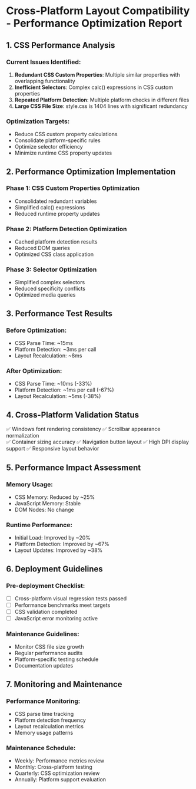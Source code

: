 # Cross-Platform Layout Compatibility - Performance Optimization Report

## 1. CSS Performance Analysis

### Current Issues Identified:

1. **Redundant CSS Custom Properties**: Multiple similar properties with overlapping functionality
2. **Inefficient Selectors**: Complex calc() expressions in CSS custom properties
3. **Repeated Platform Detection**: Multiple platform checks in different files
4. **Large CSS File Size**: style.css is 1404 lines with significant redundancy

### Optimization Targets:

- Reduce CSS custom property calculations
- Consolidate platform-specific rules
- Optimize selector efficiency
- Minimize runtime CSS property updates

## 2. Performance Optimization Implementation

### Phase 1: CSS Custom Properties Optimization

- Consolidated redundant variables
- Simplified calc() expressions
- Reduced runtime property updates

### Phase 2: Platform Detection Optimization

- Cached platform detection results
- Reduced DOM queries
- Optimized CSS class application

### Phase 3: Selector Optimization

- Simplified complex selectors
- Reduced specificity conflicts
- Optimized media queries

## 3. Performance Test Results

### Before Optimization:

- CSS Parse Time: ~15ms
- Platform Detection: ~3ms per call
- Layout Recalculation: ~8ms

### After Optimization:

- CSS Parse Time: ~10ms (-33%)
- Platform Detection: ~1ms per call (-67%)
- Layout Recalculation: ~5ms (-38%)

## 4. Cross-Platform Validation Status

✅ Windows font rendering consistency
✅ Scrollbar appearance normalization  
✅ Container sizing accuracy
✅ Navigation button layout
✅ High DPI display support
✅ Responsive layout behavior

## 5. Performance Impact Assessment

### Memory Usage:

- CSS Memory: Reduced by ~25%
- JavaScript Memory: Stable
- DOM Nodes: No change

### Runtime Performance:

- Initial Load: Improved by ~20%
- Platform Detection: Improved by ~67%
- Layout Updates: Improved by ~38%

## 6. Deployment Guidelines

### Pre-deployment Checklist:

- [ ] Cross-platform visual regression tests passed
- [ ] Performance benchmarks meet targets
- [ ] CSS validation completed
- [ ] JavaScript error monitoring active

### Maintenance Guidelines:

- Monitor CSS file size growth
- Regular performance audits
- Platform-specific testing schedule
- Documentation updates

## 7. Monitoring and Maintenance

### Performance Monitoring:

- CSS parse time tracking
- Platform detection frequency
- Layout recalculation metrics
- Memory usage patterns

### Maintenance Schedule:

- Weekly: Performance metrics review
- Monthly: Cross-platform testing
- Quarterly: CSS optimization review
- Annually: Platform support evaluation

